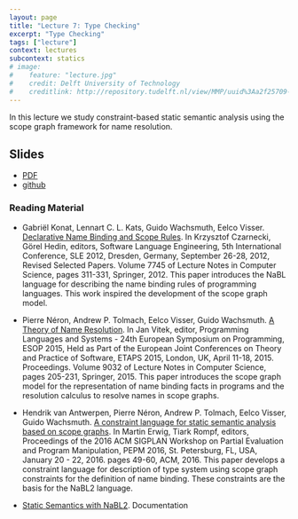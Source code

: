 ```yaml
---
layout: page
title: "Lecture 7: Type Checking"
excerpt: "Type Checking"
tags: ["lecture"]
context: lectures
subcontext: statics
# image:
#    feature: "lecture.jpg"
#    credit: Delft University of Technology
#    creditlink: http://repository.tudelft.nl/view/MMP/uuid%3Aa2f25709-c56e-453e-9394-4a05acf603a4/
---
```


In this lecture we study constraint-based static semantic analysis using the scope graph framework for name resolution.


## Slides

- [PDF](https://github.com/TUDelft-CS4200-2018/lectures/raw/master/07-type-checking/CS4200-2018-7-type-checking.pdf)
- [github](https://github.com/TUDelft-CS4200-2018/lectures/tree/master/07-type-checking)


### Reading Material

- Gabriël Konat, Lennart C. L. Kats, Guido Wachsmuth, Eelco Visser. [Declarative Name Binding and Scope Rules](http://dx.doi.org/10.1007/978-3-642-36089-3_18). In Krzysztof Czarnecki, Görel Hedin, editors, Software Language Engineering, 5th International Conference, SLE 2012, Dresden, Germany, September 26-28, 2012, Revised Selected Papers. Volume 7745 of Lecture Notes in Computer Science, pages 311-331, Springer, 2012. This paper introduces the NaBL language for describing the name binding rules of programming languages. This work inspired the development of the scope graph model.

- Pierre Néron, Andrew P. Tolmach, Eelco Visser, Guido Wachsmuth. [A Theory of Name Resolution](http://dx.doi.org/10.1007/978-3-662-46669-8_9). In Jan Vitek, editor, Programming Languages and Systems - 24th European Symposium on Programming, ESOP 2015, Held as Part of the European Joint Conferences on Theory and Practice of Software, ETAPS 2015, London, UK, April 11-18, 2015. Proceedings. Volume 9032 of Lecture Notes in Computer Science, pages 205-231, Springer, 2015. This paper introduces the scope graph model for the representation of name binding facts in programs and the resolution calculus to resolve names in scope graphs.

- Hendrik van Antwerpen, Pierre Néron, Andrew P. Tolmach, Eelco Visser, Guido Wachsmuth. [A constraint language for static semantic analysis based on scope graphs](http://doi.acm.org/10.1145/2847538.2847543). In Martin Erwig, Tiark Rompf, editors, Proceedings of the 2016 ACM SIGPLAN Workshop on Partial Evaluation and Program Manipulation, PEPM 2016, St. Petersburg, FL, USA, January 20 - 22, 2016. pages 49-60, ACM, 2016. This paper develops a constraint language for description of type system using scope graph constraints for the definition of name binding. These constraints are the basis for the NaBL2 language.

- [Static Semantics with NaBL2](http://www.metaborg.org/en/latest/source/langdev/meta/lang/nabl2/index.html). Documentation


